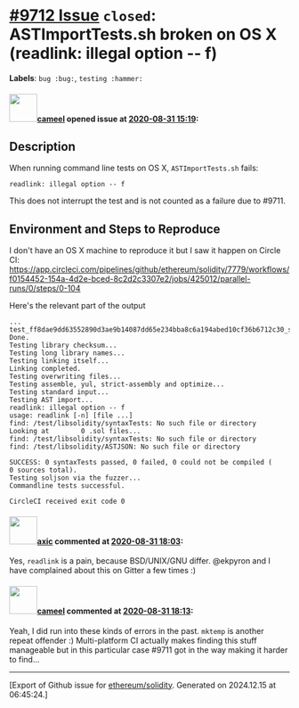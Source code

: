 # [\#9712 Issue](https://github.com/ethereum/solidity/issues/9712) `closed`: ASTImportTests.sh broken on OS X (readlink: illegal option -- f)
**Labels**: `bug :bug:`, `testing :hammer:`


#### <img src="https://avatars.githubusercontent.com/u/137030?v=4" width="50">[cameel](https://github.com/cameel) opened issue at [2020-08-31 15:19](https://github.com/ethereum/solidity/issues/9712):

## Description
When running command line tests on OS X, `ASTImportTests.sh` fails:
```
readlink: illegal option -- f
```

This does not interrupt the test and is not counted as a failure due to #9711.

## Environment and Steps to Reproduce
I don't have an OS X machine to reproduce it but I saw it happen on Circle CI: https://app.circleci.com/pipelines/github/ethereum/solidity/7779/workflows/f0154452-154a-4d2e-bced-8c2d2c3307e2/jobs/425012/parallel-runs/0/steps/0-104

Here's the relevant part of the output
```
...
test_ff8dae9dd63552890d3ae9b14087dd65e234bba8c6a194abed10cf36b6712c30_security_considerations_rst.sol
Done.
Testing library checksum...
Testing long library names...
Testing linking itself...
Linking completed.
Testing overwriting files...
Testing assemble, yul, strict-assembly and optimize...
Testing standard input...
Testing AST import...
readlink: illegal option -- f
usage: readlink [-n] [file ...]
find: /test/libsolidity/syntaxTests: No such file or directory
Looking at        0 .sol files...
find: /test/libsolidity/syntaxTests: No such file or directory
find: /test/libsolidity/ASTJSON: No such file or directory

SUCCESS: 0 syntaxTests passed, 0 failed, 0 could not be compiled (       0 sources total).
Testing soljson via the fuzzer...
Commandline tests successful.

CircleCI received exit code 0
```

#### <img src="https://avatars.githubusercontent.com/u/20340?v=4" width="50">[axic](https://github.com/axic) commented at [2020-08-31 18:03](https://github.com/ethereum/solidity/issues/9712#issuecomment-683937822):

Yes, `readlink` is a pain, because BSD/UNIX/GNU differ. @ekpyron and I have complained about this on Gitter a few times :)

#### <img src="https://avatars.githubusercontent.com/u/137030?v=4" width="50">[cameel](https://github.com/cameel) commented at [2020-08-31 18:13](https://github.com/ethereum/solidity/issues/9712#issuecomment-683943085):

Yeah, I did run into these kinds of errors in the past. `mktemp` is another repeat offender :)
Multi-platform CI actually makes finding this stuff manageable but in this particular case #9711 got in the way making it harder to find...


-------------------------------------------------------------------------------



[Export of Github issue for [ethereum/solidity](https://github.com/ethereum/solidity). Generated on 2024.12.15 at 06:45:24.]

